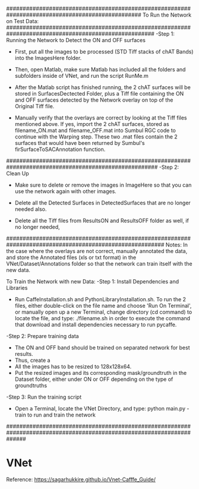 #################################################################################################
To Run the Network on Test Data:
#####################################################################################################
-Step 1: Running the Network to Detect the ON and OFF surfaces 
+ First, put all the images to be processed (STD Tiff stacks of chAT Bands) into the ImagesHere folder.

+ Then, open Matlab, make sure Matlab has included all the folders and subfolders inside of VNet, and run the script RunMe.m

+ After the Matlab script has finished running, the 2 chAT surfaces will be stored in SurfacesDectected Folder, plus a Tiff file containing the ON and OFF surfaces detected by the Network overlay on top of the Original Tiff file.

+ Manually verify that the overlays are correct by looking at the Tiff files mentioned above. If yes, import the 2 chAT surfaces, stored as filename_ON.mat and filename_OFF.mat into Sumbul RGC code to continue with the Warping step. These two .mat files contain the 2 surfaces that would have been returned by Sumbul's firSurfaceToSACAnnotation function.

######################################################################################################
-Step 2: Clean Up
+ Make sure to delete or remove the images in ImageHere so that you can use the network again with other images.

+ Delete all the Detected Surfaces in DetectedSurfaces that are no longer needed also.

+ Delete all the Tiff files from ResultsON and ResultsOFF folder as well, if no longer needed,

########################################################################################################
Notes: In the case where the overlays are not correct, manually annotated the data, and store the Annotated files (xls or txt format) in the VNet/Dataset/Annotations folder so that the network can train itself with the new data.

To Train the Network with new Data:
-Step 1: Install Dependencies and Libraries 
+ Run CaffeInstallation.sh and PythonLibraryInstallation.sh. To run the 2 files, either double-click on the file name and choose 'Run On Terminal', or manually open up a new Terminal, change directory (cd command) to locate the file, and type:
            ./filename.sh 
in order to execute the command that download and install dependencies necessary to run pycaffe.

-Step 2: Prepare training data
+ The ON and OFF band should be trained on separated network for best results. 
+ Thus, create a 
+ All the images has to be resized to 128x128x64. 
+ Put the resized images and its corresponding mask/groundtruth in the Dataset folder, either under ON or OFF depending on the type of groundtruths 

-Step 3: Run the training script
+ Open a Terminal, locate the VNet Directory, and type: python main.py -train to run and train the network 
 

 
 

######################################################################################################################
# VNet
Reference: https://sagarhukkire.github.io/Vnet-Cafffe_Guide/

 

 
 



 

